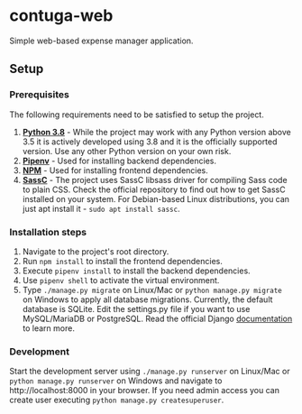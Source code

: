# contuga-web
Simple web-based expense manager application.


## Setup

### Prerequisites

The following requirements need to be satisfied to setup the project.

1. [**Python 3.8**](https://www.python.org/) - While the project may work with any Python version above 3.5 it is actively developed using 3.8 and it is the officially supported version. Use any other Python version on your own risk.
1. [**Pipenv**](https://github.com/pypa/pipenv) - Used for installing backend dependencies.
1. [**NPM**](https://www.npmjs.com/) - Used for installing frontend dependencies.
1. [**SassC**](https://github.com/sass/sassc) - The project uses SassC libsass driver for compiling Sass code to plain CSS. Check the official repository to find out how to get SassC installed on your system. For Debian-based Linux distributions, you can just apt install it - `sudo apt install sassc`.

### Installation steps

1. Navigate to the project's root directory.
1. Run `npm install` to install the frontend dependencies.
1. Execute `pipenv install` to install the backend dependencies.
1. Use `pipenv shell` to activate the virtual environment.
1. Type `./manage.py migrate` on Linux/Mac or `python manage.py migrate` on Windows to apply all database migrations. Currently, the default database is SQLite. Edit the settings.py file if you want to use MySQL/MariaDB or PostgreSQL. Read the official Django [documentation](https://docs.djangoproject.com/en/2.2/ref/databases/) to learn more.

### Development

Start the development server using `./manage.py runserver` on Linux/Mac or `python manage.py runserver` on Windows and navigate to http://localhost:8000 in your browser.
If you need admin access you can create user executing `python manage.py createsuperuser`.
